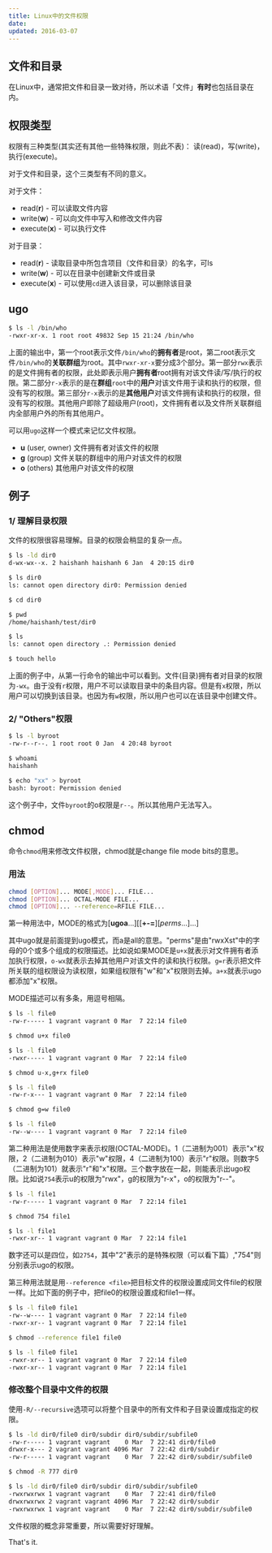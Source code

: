 ```yaml
---
title: Linux中的文件权限
date:
updated: 2016-03-07
---
```

## 文件和目录

在Linux中，通常把文件和目录一致对待，所以术语「文件」**有时**也包括目录在内。

## 权限类型

权限有三种类型(其实还有其他一些特殊权限，则此不表)： 读(read)，写(write)，执行(execute)。

对于文件和目录，这个三类型有不同的意义。

对于文件：

 * read(**r**) - 可以读取文件内容
 * write(**w**) - 可以向文件中写入和修改文件内容
 * execute(**x**) - 可以执行文件

对于目录：

 * read(**r**) - 读取目录中所包含项目（文件和目录）的名字，可ls
 * write(**w**) - 可以在目录中创建新文件或目录
 * execute(**x**) - 可以使用`cd`进入该目录，可以删除该目录

## ugo

```sh
$ ls -l /bin/who
-rwxr-xr-x. 1 root root 49832 Sep 15 21:24 /bin/who
```

上面的输出中，第一个root表示文件`/bin/who`的**拥有者**是root，第二root表示文件`/bin/who`的**关联群组**为root。其中`rwxr-xr-x`要分成3个部分。第一部分`rwx`表示的是文件拥有者的权限，此处即表示用户**拥有者**root拥有对该文件读/写/执行的权限。第二部分`r-x`表示的是在**群组**`root`中的**用户**对该文件用于读和执行的权限，但没有写的权限。第三部分`r-x`表示的是**其他用户**对该文件拥有读和执行的权限，但没有写的权限。其他用户即除了超级用户(root)，文件拥有者以及文件所关联群组内全部用户外的所有其他用户。

可以用`ugo`这样一个模式来记忆文件权限。

 * **u** (user, owner) 文件拥有者对该文件的权限
 * **g** (group) 文件关联的群组中的用户对该文件的权限
 * **o** (others) 其他用户对该文件的权限

## 例子

### 1/ 理解目录权限

文件的权限很容易理解。目录的权限会稍显的复杂一点。

```sh
$ ls -ld dir0
d-wx-wx--x. 2 haishanh haishanh 6 Jan  4 20:15 dir0

$ ls dir0
ls: cannot open directory dir0: Permission denied

$ cd dir0

$ pwd
/home/haishanh/test/dir0

$ ls
ls: cannot open directory .: Permission denied

$ touch hello
```

上面的例子中，从第一行命令的输出中可以看到。文件(目录)拥有者对目录的权限为`-wx`。由于没有`r`权限，用户不可以读取目录中的条目内容。但是有`x`权限，所以用户可以切换到该目录。也因为有`w`权限，所以用户也可以在该目录中创建文件。

### 2/ "Others"权限

```sh
$ ls -l byroot
-rw-r--r--. 1 root root 0 Jan  4 20:48 byroot

$ whoami
haishanh

$ echo "xx" > byroot
bash: byroot: Permission denied
```

这个例子中，文件`byroot`的o权限是`r--`。所以其他用户无法写入。

## chmod

命令`chmod`用来修改文件权限，chmod就是change file mode bits的意思。

### 用法

```sh
chmod [OPTION]... MODE[,MODE]... FILE...
chmod [OPTION]... OCTAL-MODE FILE...
chmod [OPTION]... --reference=RFILE FILE...
```


第一种用法中，MODE的格式为[**ugoa**...][[**+-=**][*perms*...]...]

其中ugo就是前面提到ugo模式，而a是all的意思。"perms"是由"rwxXst"中的字母的0个或多个组成的权限描述。比如说如果MODE是`u+x`就表示对文件拥有者添加执行权限，`o-wx`就表示去掉其他用户对该文件的读和执行权限。`g=r`表示把文件所关联的组权限设为读权限，如果组权限有"w"和"x"权限则去掉。`a+x`就表示ugo都添加"x"权限。

MODE描述可以有多条，用逗号相隔。

```sh
$ ls -l file0
-rw-r----- 1 vagrant vagrant 0 Mar  7 22:14 file0

$ chmod u+x file0

$ ls -l file0
-rwxr----- 1 vagrant vagrant 0 Mar  7 22:14 file0

$ chmod u-x,g+rx file0

$ ls -l file0
-rw-r-x--- 1 vagrant vagrant 0 Mar  7 22:14 file0

$ chmod g=w file0

$ ls -l file0
-rw--w---- 1 vagrant vagrant 0 Mar  7 22:14 file0
```

第二种用法是使用数字来表示权限(OCTAL-MODE)。1（二进制为001）表示"x"权限，2（二进制为010）表示"w"权限，4（二进制为100）表示"r"权限。则数字5（二进制为101）就表示"r"和"x"权限。三个数字放在一起，则能表示出ugo权限。比如说`754`表示u的权限为"rwx"，g的权限为"r-x"，o的权限为"r--"。

```sh
$ ls -l file1
-rw-r----- 1 vagrant vagrant 0 Mar  7 22:14 file1

$ chmod 754 file1

$ ls -l file1
-rwxr-xr-- 1 vagrant vagrant 0 Mar  7 22:14 file1
```

数字还可以是四位，如`2754`，其中"2"表示的是特殊权限（可以看下篇）,"754"则分别表示ugo的权限。


第三种用法就是用`--reference <file>`把目标文件的权限设置成同文件file的权限一样。比如下面的例子中，把file0的权限设置成和file1一样。

```sh
$ ls -l file0 file1
-rw--w---- 1 vagrant vagrant 0 Mar  7 22:14 file0
-rwxr-xr-- 1 vagrant vagrant 0 Mar  7 22:14 file1

$ chmod --reference file1 file0

$ ls -l file0 file1
-rwxr-xr-- 1 vagrant vagrant 0 Mar  7 22:14 file0
-rwxr-xr-- 1 vagrant vagrant 0 Mar  7 22:14 file1
```

### 修改整个目录中文件的权限

使用`-R/--recursive`选项可以将整个目录中的所有文件和子目录设置成指定的权限。

```sh
$ ls -ld dir0/file0 dir0/subdir dir0/subdir/subfile0
-rw-r----- 1 vagrant vagrant    0 Mar  7 22:41 dir0/file0
drwxr-x--- 2 vagrant vagrant 4096 Mar  7 22:42 dir0/subdir
-rw-r----- 1 vagrant vagrant    0 Mar  7 22:42 dir0/subdir/subfile0

$ chmod -R 777 dir0

$ ls -ld dir0/file0 dir0/subdir dir0/subdir/subfile0
-rwxrwxrwx 1 vagrant vagrant    0 Mar  7 22:41 dir0/file0
drwxrwxrwx 2 vagrant vagrant 4096 Mar  7 22:42 dir0/subdir
-rwxrwxrwx 1 vagrant vagrant    0 Mar  7 22:42 dir0/subdir/subfile0
```

文件权限的概念非常重要，所以需要好好理解。

That's it.